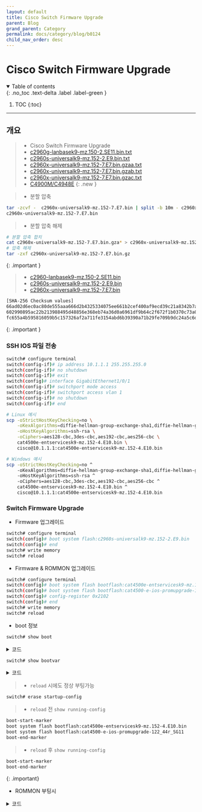 ```yaml
---
layout: default
title: Cisco Switch Firmware Upgrade
parent: Blog
grand_parent: Category
permalink: docs/category/blog/b0124
child_nav_order: desc
---
```


# Cisco Switch Firmware Upgrade

<details open markdown="block">
  <summary>
    Table of contents
  </summary>
  {: .no_toc .text-delta .label .label-green }
  
1. TOC
{:toc}

</details>

---

## 개요

> - Cisco Switch Firmware Upgrade
> - [c2960g-lanbasek9-mz.150-2.SE11.bin.txt](https://github.com/heaths2/heaths2.github.io/files/13538287/c2960g-lanbasek9-mz.150-2.SE11.bin.txt)
> - [c2960s-universalk9-mz.152-2.E9.bin.txt](https://github.com/heaths2/heaths2.github.io/files/13538288/c2960s-universalk9-mz.152-2.E9.bin.txt)
> - [c2960x-universalk9-mz.152-7.E7.bin.gzaa.txt](https://github.com/heaths2/heaths2.github.io/files/13538319/c2960x-universalk9-mz.152-7.E7.bin.gzaa.txt)
> - [c2960x-universalk9-mz.152-7.E7.bin.gzab.txt](https://github.com/heaths2/heaths2.github.io/files/13538320/c2960x-universalk9-mz.152-7.E7.bin.gzab.txt)
> - [c2960x-universalk9-mz.152-7.E7.bin.gzac.txt](https://github.com/heaths2/heaths2.github.io/files/13538321/c2960x-universalk9-mz.152-7.E7.bin.gzac.txt)
> - [C4900M/C4948E](http://ftpmirror.uk/pub/Software/Cisco/4900M-4948E/)
{: .new }

> - 분할 압축
>
```bash
tar -zcvf -  c2960x-universalk9-mz.152-7.E7.bin | split -b 10m - c2960x-universalk9-mz.152-7.E7.bin.gz
c2960x-universalk9-mz.152-7.E7.bin
```
>
> - 분할 압축 해제
```bash
# 분할 압축 합치
cat c2960x-universalk9-mz.152-7.E7.bin.gza* > c2960x-universalk9-mz.152-7.E7.bin.gz
# 압축 해제
tar -zxf c2960x-universalk9-mz.152-7.E7.bin.gz
```
>
{: .important }

> - [c2960-lanbasek9-mz.150-2.SE11.bin](https://software.cisco.com/download/home/281231715/type/280805680/release/15.0.2-SE11)
> - [c2960s-universalk9-mz.152-2.E9.bin](https://software.cisco.com/download/home/282867581/type/280805680/release/15.2.2E9)
> - [c2960x-universalk9-mz.152-7.E7.bin](https://software.cisco.com/download/home/284795737/type/280805680/release/15.2.7E7)
>
```bash
[SHA-256 Checksum values]
66ad02d6ec0ac80de555aaa666d2b4325334075ee661b2cef400af9ecd39c21a8342b7a8b20fcae6d1578b7f8801327b5be4a92890a1756291fd7b98522f78a4    c2960-lanbasek9-mz.150-2.SE11.bin
602990895ac22b213988495d48856e368eb74a36d0a6961df9b64c2f672f1b0370c73a039214455f13fd48696e47256ccd8e07d13a4e67b82f2da4bc83cf0255    c2960s-universalk9-mz.152-2.E9.bin
fc655a4b595816059b5c157326af2a711fe3154abd6b39390a71b29fe709b9dc24a5c6d69fb063aa2dce5320a1cfdad9e69c21307db02c8d2f0ff093b553ec1f    c2960x-universalk9-mz.152-7.E7.bin
```
>
{: .important }

### SSH IOS 파일 전송

```bash
switch# configure terminal
switch(config-if)# ip address 10.1.1.1 255.255.255.0
switch(config-if)# no shutdown
switch(config-if)# exit
switch(config)# interface GigabitEthernet1/0/1
switch(config-if)# switchport mode access
switch(config-if)# switchport access vlan 1
switch(config-if)# no shutdown
switch(config-if)# end
```

```bash
# Linux 예시
scp -oStrictHostKeyChecking=no \
    -oKexAlgorithms=diffie-hellman-group-exchange-sha1,diffie-hellman-group14-sha1,diffie-hellman-group1-sha1 \
    -oHostKeyAlgorithms=ssh-rsa \
    -oCiphers=aes128-cbc,3des-cbc,aes192-cbc,aes256-cbc \
    cat4500e-entservicesk9-mz.152-4.E10.bin \
    cisco@10.1.1.1:cat4500e-entservicesk9-mz.152-4.E10.bin
```

```bash
# Windows 예시
scp -oStrictHostKeyChecking=no ^
    -oKexAlgorithms=diffie-hellman-group-exchange-sha1,diffie-hellman-group14-sha1,diffie-hellman-group1-sha1 ^
    -oHostKeyAlgorithms=ssh-rsa ^
    -oCiphers=aes128-cbc,3des-cbc,aes192-cbc,aes256-cbc ^
    cat4500e-entservicesk9-mz.152-4.E10.bin ^
    cisco@10.1.1.1:cat4500e-entservicesk9-mz.152-4.E10.bin
```

### Switch Firmware Upgrade

- Firmware 업그레이드

```bash
switch# configure terminal
switch(config)# boot system flash:c2960s-universalk9-mz.152-2.E9.bin
switch(config)# end
switch# write memory
switch# reload
```

- Firmware & ROMMON 업그레이드

```bash
switch# configure terminal
switch(config)# boot system flash bootflash:cat4500e-entservicesk9-mz.152-4.E10.bin
switch(config)# boot system flash bootflash:cat4500-e-ios-promupgrade-122_44r_SG11
switch(config)# config-register 0x2102
switch(config)# end
switch# write memory
switch# reload
```

- boot 정보

```bash
switch# show boot
```

<details markdown="block">
  <summary>
    코드
  </summary>
  {: .text-delta .label .label-green }
  
```bash
BOOT path-list      : flash:/c2960s-universalk9-mz.152-2.E9.bin
Config file         : flash:/config.text
Private Config file : flash:/private-config.text
Enable Break        : yes
Manual Boot         : no
Allow Dev Key         : yes
HELPER path-list    : 
Auto upgrade        : yes
Auto upgrade path   : 
NVRAM/Config file
      buffer size:   524288
Timeout for Config
          Download:    0 seconds
Config Download 
       via DHCP:       disabled (next boot: disabled)
```

</details>

```bash
switch# show bootvar
```

<details markdown="block">
  <summary>
    코드
  </summary>
  {: .text-delta .label .label-green }

```bash
BOOT variable = bootflash:cat4500e-entservicesk9-mz.152-4.E10.bin,1;
CONFIG_FILE variable does not exist
BOOTLDR variable does not exist
Configuration register is 0x2102
```

</details>

> - `reload` 시에도 정상 부팅가능 
```bash
switch# erase startup-config
```
> - `reload` 전 `show running-config`
```bash
boot-start-marker
boot system flash bootflash:cat4500e-entservicesk9-mz.152-4.E10.bin
boot system flash bootflash:cat4500-e-ios-promupgrade-122_44r_SG11
boot-end-marker
```
> - `reload` 후 `show running-config`
```bash
boot-start-marker
boot-end-marker
```
>
{: .important}

- ROMMON 부팅시

<details markdown="block">
  <summary>
    코드
  </summary>
  {: .text-delta .label .label-green }

```bash
 **********************************************************
 *                                                        *
 * Welcome to Rom Monitor for      WS-C4948 System.       *
 * Copyright (c) 2003-2011 by Cisco Systems, Inc.         *
 * All rights reserved.                                   *
 *                                                        *
 **********************************************************

 Rom Monitor Program Version 12.2(31r)SGA7
 Supervisor: WS-C4948  Chassis: WS-C4948
 Hardware Revisions - Board: 6.0 CPLD: 5 Dagobah: 226


 MAC Address  : 58-8d-09-8c-4f-bf
 Ip Address   : Not set.
 Netmask      : Not set.
 Gateway      : Not set.
 TftpServer   : Not set.
 Main Memory  : 256 MBytes



 ***** The system will autoboot in 5 seconds *****


 Type control-C to prevent autobooting.
 . . . . .

 ******** The system will autoboot now ********


 config-register = 0x2102
 Autobooting using BOOT variable specified file.....

 Could not find a valid file in BOOT environment variable.
 BOOT variable can be set from IOS. To find currently set
 Rom Monitor variables, please type 'set' command.

 For help on choosing a boot method,  type 'confreg' command.
rommon 1 >dir bootflash:

   File size                  Checksum      File name
   --------------------------------------------------
  19478268 bytes (0x12936fc)  0x70f11219    cat4500-entservicesk9-mz.150-2.SG11.bin
  15613000 bytes (0xee3c48)   0x6f632700    cat4500-ipbase-mz.122-53.SG2.bin(deleted)
  19038240 bytes (0x1228020)  0x5de2ba54    cat4500-entservicesk9-mz.122-54.SG1.bin(deleted)
    426652 bytes (0x6829c)    0xe81ccb85    cat4500-ios-promupgrade-122_31r_SGA7(deleted)

   Total space = 60817408 bytes, Available = 6260736 bytes

rommon 2 >boot bootflash:cat4500-entservicesk9-mz.150-2.SG11.bin
```

</details>
